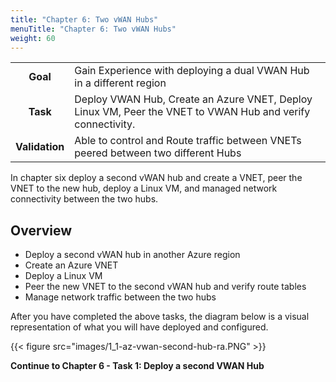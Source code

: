 ```yaml
---
title: "Chapter 6: Two vWAN Hubs"
menuTitle: "Chapter 6: Two vWAN Hubs"
weight: 60
---
```


|                            |                                                                                                                                                                   |  
|:--------------------------:|:------------------------------------------------------------------------------------------------------------------------------------------------------------------|
| **Goal**                   | Gain Experience with deploying a dual VWAN Hub in a different region                                                                                                                            |
| **Task**                   | Deploy VWAN Hub, Create an Azure VNET, Deploy Linux VM, Peer the VNET to VWAN Hub and verify connectivity. 
| **Validation** | Able to control and Route traffic between VNETs peered between two different Hubs 

In chapter six deploy a second vWAN hub and create a VNET, peer the VNET to the new hub, deploy a Linux VM, and managed network connectivity between the two hubs.

## Overview

- Deploy a second vWAN hub in another Azure region
- Create an Azure VNET
- Deploy a Linux VM
- Peer the new VNET to the second vWAN hub and verify route tables
- Manage network traffic between the two hubs

After you have completed the above tasks, the diagram below is a visual representation of what you will have deployed and configured.

{{< figure src="images/1_1-az-vwan-second-hub-ra.PNG" >}}

**Continue to Chapter 6 - Task 1: Deploy a second VWAN Hub**

